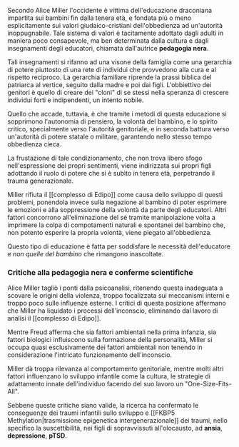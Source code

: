 
Secondo Alice Miller l'occidente è vittima dell'educazione draconiana impartita sui bambini fin dalla tenera età, e fondata più o meno esplicitamente sui valori giudaico-cristiani dell'obbedienza ad un'autorità inoppugnabile. Tale sistema di valori è tacitamente adottato dagli adulti in maniera poco consapevole, ma ben determinata dalla cultura e dagli insegnamenti degli educatori, chiamata dall'autrice **pedagogìa nera**. 

Tali insegnamenti si rifanno ad una visone della famiglia come una gerarchia di potere piuttosto di una rete di individui che provvedono alla cura e al rispetto reciproco. La gerarchia familiare riprende la prassi biblica del patriarca al vertice, seguito dalla madre e poi dai figli. L'obbiettivo dei genitori è quello di creare dei "cloni" di se stessi nella speranza di crescere individui forti e indipendenti, un intento nobile.

Quello che accade, tuttavia, è che tramite i metodi di questa educazione si sopprimono l'autonomia di pensiero, la volontà del bambino, e lo spirito critico, specialmente verso l'autorità genitoriale, e in seconda battura verso un'autorità di potere statale o militare, garantendo nello stesso tempo obbedienza cieca.

La frustazione di tale condizionamento, che non trova libero sfogo nell'espressione dei propri sentimenti, viene indirizzata sui propri figli adottando il ruolo di potere che si è subìto in tenera età, perpetrando il trauma generazionale.

Miller rifiuta il [[complesso di Edipo]] come causa dello sviluppo di questi problemi, ponendola invece sulla negazione al bambino di poter esprimere le emozioni e alla soppressione della volontà da parte degli educatori. Altri fattori concorrono all'eliminazione del sé tramite manipolazione volta a imprimere la colpa di compotamenti naturali e spontanei del bambino che, non potento esperire la propria volontà, viene piegato all'obbedienza.

Questo tipo di educazione è fatta per soddisfare le necessità dell'educatore e _non quelle del bambino_ che rimangono inascoltate.

### Critiche alla pedagogìa nera e conferme scientifiche

Alice Miller tagliò i ponti dalla psicoanalisi, ritenendo questa inadeguata a scovare le origini della violenza, troppo focalizzata sui meccanismi interni e troppo poco sulle influenze esterne. I critici di questa posizione affermano che Miller ha liquidato i processi dell'inconscio, eliminando dal lavoro di analisi il [[complesso di Edipo]].

Mentre Freud afferma che sia fattori ambientali nella prima infanzia, sia fattori biologici influiscono sulla formazione della personalità, Miller si occupa quasi esclusivamente dei fattori ambientali non tenendo in considerazione l'intricato funzionamento dell'inconscio.

Miller dà troppa rilevanza al comportamento genitoriale, mentre molti altri fattori influenzano lo sviluppo infantile come la cultura, le strategie di adattamento innate dell'individuo facendo del suo lavoro un "One-Size-Fits-All".

Sebbene queste critiche siano valide, la ricerca ha confermato le conseguenze dei traumi infantili sullo sviluppo e [[FKBP5 Methylation|trasmissione epigenetica intergenerazionale]] dei traumi, nello specifico la suscettibilità, nei figli di sopravvissuti all'olocausto, ad **ansia**, **depressione**, **pTSD**.
